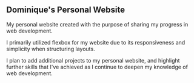 ## Dominique's Personal Website 

My personal website created with the purpose of sharing my progress in web development.

I primarily utilized flexbox for my website due to its responsiveness and simplicity when structuring layouts.

I plan to add additional projects to my personal website, and highlight further skills that I've achieved as I continue to deepen my knowledge of web development. 